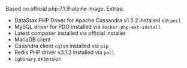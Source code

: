 Based on official php:7.1.9-alpine image. Extras:
- DataStax PHP Driver for Apache Cassandra v1.3.2 installed via `pecl`
- MySQL driver for PDO installed via `docker-php-ext-install` 
- Latest composer installed via official installer
- MariaDB client
- Casandra client `cqlsh` installed via `pip`
- Redis PHP driver v3.1.3 installed via `pecl`
- `igbinary` extension